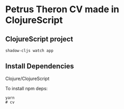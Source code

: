 # Petrus Theron CV made in ClojureScript
## ClojureScript project


    shadow-cljs watch app
    
## Install Dependencies

Clojure/ClojureScript

To install npm deps:

    yarn
    # cv
